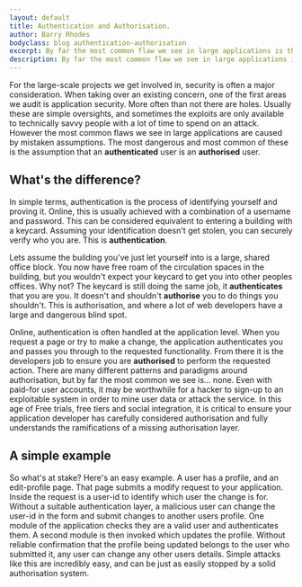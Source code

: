 ```yaml
---
layout: default
title: Authentication and Authorisation.
author: Barry Rhodes
bodyclass: blog authentication-authorisation
excerpt: By far the most common flaw we see in large applications is the assumption that an authenticated user is an authorised user. When building an application with a login area knowing the difference is very important.
description: By far the most common flaw we see in large applications is the assumption that an authenticated user is an authorised user. When building an application with a login area knowing the difference is very important.
---
```

For the large-scale projects we get involved in, security is often a major consideration. When taking over an existing
concern, one of the first areas we audit is application security. More often than not there are holes. Usually these
are simple oversights, and sometimes the exploits are only available to technically savvy people with a lot of time to
spend on an attack. However the most common flaws we see in large applications are caused by mistaken assumptions. The
most dangerous and most common of these is the assumption that an **authenticated** user is an **authorised** user.

## What's the difference?

In simple terms, authentication is the process of identifying yourself and proving it. Online, this is usually
achieved with a combination of a username and password. This can be considered equivalent to entering a building with a
keycard. Assuming your identification doesn't get stolen, you can securely verify who you are. This is
**authentication**.

Lets assume the building you've just let yourself into is a large, shared office block. You now have free roam of the
circulation spaces in the building, but you wouldn't expect your keycard to get you into other peoples offices. Why not?
The keycard is still doing the same job, it **authenticates** that you are you. It doesn't and shouldn't **authorise**
you to do things you shouldn't. This is authorisation, and where a lot of web developers have a large and dangerous
blind spot.

Online, authentication is often handled at the application level. When you request a page or try to make a change, the
application authenticates you and passes you through to the requested functionality. From there it is the developers
job to ensure you are **authorised** to perform the requested action. There are many different patterns and paradigms
around authorisation, but by far the most common we see is... none. Even with paid-for user accounts, it may be worthwhile
for a hacker to sign-up to an exploitable system in order to mine user data or attack the service. In this age of Free
trials, free tiers and social integration, it is critical to ensure your application developer has carefully considered
authorisation and fully understands the ramifications of a missing authorisation layer.

## A simple example

So what's at stake? Here's an easy example. A user has a profile, and an edit-profile page. That page submits a modify
request to your application. Inside the request is a user-id to identify which user the change is for. Without a
suitable authentication layer, a malicious user can change the user-id in the form and submit changes to another users
profile. One module of the application checks they are a valid user and authenticates them. A second module is then
invoked which updates the profile. Without reliable confirmation that the profile being updated belongs to the user who
submitted it, any user can change any other users details. Simple attacks like this are incredibly easy, and can be just
as easily stopped by a solid authorisation system.
